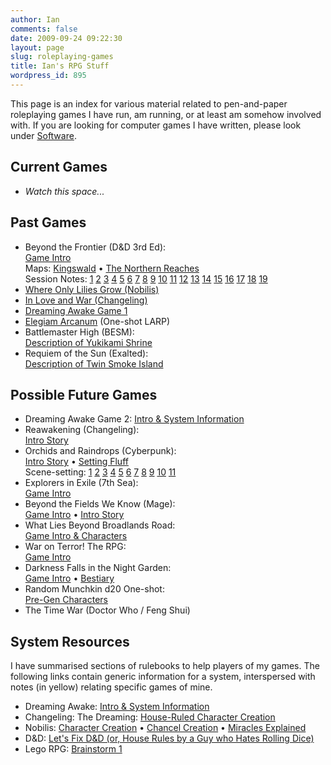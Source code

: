 ```yaml
---
author: Ian
comments: false
date: 2009-09-24 09:22:30
layout: page
slug: roleplaying-games
title: Ian's RPG Stuff 
wordpress_id: 895
---
```


This page is an index for various material related to pen-and-paper roleplaying games I have run, am running, or at least am somehow involved with. If you are looking for computer games I have written, please look under <a href="http://software.ianrenton.com">Software</a>.

<div class="table-col">
<h2>Current Games</h2>
<ul>
	<li><em>Watch this space...</em></li>
</ul>
<h2>Past Games</h2>
<ul>
	<li>Beyond the Frontier (D&amp;D 3rd Ed):<br/>
<a href="./beyond-the-frontier-game-intro">Game Intro</a><br/>
Maps: <a href="./map-of-kingswald">Kingswald</a> • <a href="./map-of-the-northern-reaches">The Northern Reaches</a><br/>
Session Notes: <a href="./beyond-the-frontier-session-1-notes/">1</a> <a href="./beyond-the-frontier-session-2-notes/">2</a> <a href="./beyond-the-frontier-session-3-notes/">3</a> <a href="./beyond-the-frontier-session-4-notes/">4</a> <a href="./beyond-the-frontier-session-5-notes/">5</a> <a href="./beyond-the-frontier-session-6-notes/">6</a> <a href="./beyond-the-frontier-session-7-notes/">7</a> <a href="./beyond-the-frontier-session-8-notes/">8</a> <a href="./beyond-the-frontier-session-9-notes/">9</a> <a href="./beyond-the-frontier-session-10-notes/">10</a> <a href="./beyond-the-frontier-session-11-notes/">11</a> <a href="./beyond-the-frontier-session-12-notes/">12</a> <a href="./beyond-the-frontier-session-13-notes/">13</a> <a href="./beyond-the-frontier-session-14-notes/">14</a> <a href="./beyond-the-frontier-session-15-notes/">15</a> <a href="./beyond-the-frontier-session-16-notes/">16</a> <a href="./beyond-the-frontier-session-17-notes/">17</a> <a href="./beyond-the-frontier-session-18-notes/">18</a> <a href="./beyond-the-frontier-session-19-notes/">19</a></li>
	<li><a href="./nobilis-where-only-lilies-grow">Where Only Lilies Grow (Nobilis)</a></li>
	<li><a href="./changeling-in-love-and-war">In Love and War (Changeling)</a></li>
	<li><a href="./dreaming-awake-game-1">Dreaming Awake Game 1</a></li>
	<li><a href="./elegiam-arcanum">Elegiam Arcanum</a> (One-shot LARP)</li>
	<li>Battlemaster High (BESM):<br/>
<a href="./yukikami-shrine">Description of Yukikami Shrine</a></li>
	<li>Requiem of the Sun (Exalted):<br/>
<a href="./twin-smoke-island">Description of Twin Smoke Island</a></li>
</ul>
</div>
<div class="table-col">
<h2>Possible Future Games</h2>
<ul>
	<li>Dreaming Awake Game 2:
<a href="./dreaming-awake-tabletop-game">Intro &amp; System Information</a></li>
	<li>Reawakening (Changeling):<br/>
<a href="./reawakening">Intro Story</a></li>
	<li>Orchids and Raindrops (Cyberpunk):<br/>
<a href="./orchids-and-raindrops-intro-story">Intro Story</a> • <a href="./orchids-and-raindrops-setting-fluff">Setting Fluff</a><br/>
Scene-setting: <a href="http://blog.monsteractive.com/showcase-24-marek-okon/">1</a> <a href="http://i.imgur.com/OamQd.jpg">2</a> <a href="http://i4.minus.com/iDom0um01SXqs.jpg">3</a> <a href="http://i.imgur.com/P5jTg.jpg">4</a> <a href="http://imgur.com/a/nBBEW">5</a> <a href="http://www.all-holidays.de/ght/media/rokgallery/0/0fe78847-c3b4-4272-af35-ab07d49b01ab/07c29308-afa3-4ed7-f392-d70ff12ef0f5.jpg">6</a> <a href="http://imgur.com/a/V6hu9">7</a> <a href="http://imgur.com/a/ixxhg">8</a> <a href="http://i.imgur.com/9GO1aJS.jpg">9</a> <a href="http://i.imgur.com/KyD23Zg.jpg">10</a> <a href="http://cghub.com/images/view/179719">11</a></li>
	<li>Explorers in Exile (7th Sea):<br/><a href="./explorers-in-exile-game-intro">Game Intro</a></li>
	<li>Beyond the Fields We Know (Mage):<br/>
<a href="./mage-beyond-the-fields-we-know">Game Intro</a> • <a href="http://fiction.ianrenton.com/catching-the-bug">Intro Story</a></li>
	<li>What Lies Beyond Broadlands Road:<br/>
<a href="./what-lies-beyond-broadlands-road">Game Intro &amp; Characters</a></li>
	<li>War on Terror! The RPG:<br/>
<a href="./war-on-terror-the-rpg">Game Intro</a></li>
	<li>Darkness Falls in the Night Garden:<br/>
<a href="./darkness-falls-in-the-night-garden">Game Intro</a> • <a href="./the-devils-of-the-night-garden">Bestiary</a></li>
	<li>Random Munchkin d20 One-shot:<br/>
<a href="./ye-standarde-roleplayinge-partie/">Pre-Gen Characters</a></li>
	<li>The Time War (Doctor Who / Feng Shui)</li>
</ul>
</div>
<div class="clear"></div>

<h2>System Resources</h2>
I have summarised sections of rulebooks to help players of my games. The following links contain generic information for a system, interspersed with notes (in yellow) relating specific games of mine.
<ul>
	<li>Dreaming Awake: <a href="./dreaming-awake-tabletop-game">Intro &amp; System Information</a></li>
	<li>Changeling: The Dreaming: <a href="./ian-s-modified-changeling-rules">House-Ruled Character Creation</a></li>
	<li>Nobilis: <a href="./nobilis-character-creation">Character Creation</a> • <a href="./nobilis-chancel-creation">Chancel Creation</a> • <a href="./using-miracles-in-nobilis">Miracles Explained</a></li>
	<li>D&amp;D: <a href="./let-s-fix-d-d-or-house-rules-by-a-guy-who-hates-rolling-dice">Let's Fix D&amp;D (or, House Rules by a Guy who Hates Rolling Dice)</a></li>
	<li>Lego RPG: <a href="./lego-rpg-brainstorm-1">Brainstorm 1</a></li>
</ul>
